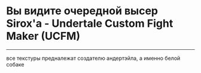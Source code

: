 # Вы видите очередной высер Sirox'а - Undertale Custom Fight Maker (UCFM)
---
все текстуры предналежат создателю андертэйла, а именно белой собаке
